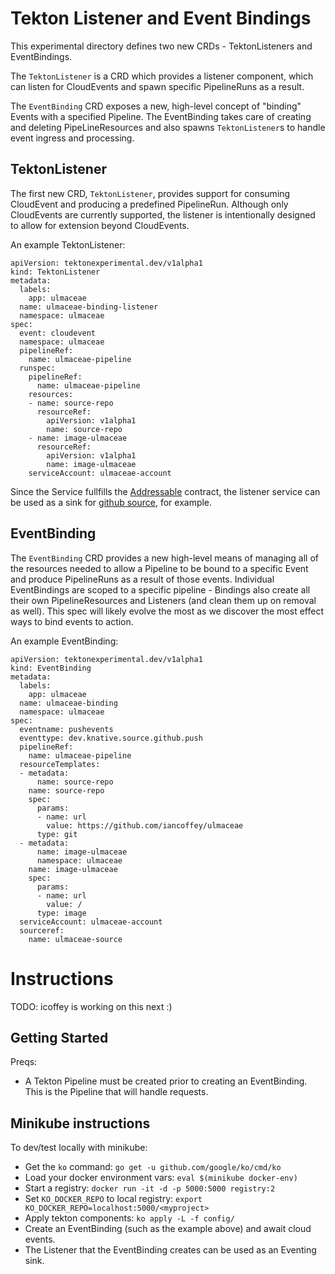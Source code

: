 # Tekton Listener and Event Bindings

This experimental directory defines two new CRDs - TektonListeners and EventBindings.

The `TektonListener` is a CRD which provides a listener component, which can listen for CloudEvents and spawn specific PipelineRuns as a result.

The `EventBinding` CRD exposes a new, high-level concept of "binding" Events with a specified Pipeline. The EventBinding takes care of creating and deleting PipeLineResources and also spawns `TektonListener`s to handle event ingress and processing.

## TektonListener
The first new CRD, `TektonListener`, provides support for consuming CloudEvent and producing a predefined PipelineRun. Although only CloudEvents are currently supported, the listener is intentionally designed to allow for extension beyond CloudEvents.

An example TektonListener:
```
apiVersion: tektonexperimental.dev/v1alpha1
kind: TektonListener
metadata:
  labels:
    app: ulmaceae
  name: ulmaceae-binding-listener
  namespace: ulmaceae
spec:
  event: cloudevent
  namespace: ulmaceae
  pipelineRef:
    name: ulmaceae-pipeline
  runspec:
    pipelineRef:
      name: ulmaceae-pipeline
    resources:
    - name: source-repo
      resourceRef:
        apiVersion: v1alpha1
        name: source-repo
    - name: image-ulmaceae
      resourceRef:
        apiVersion: v1alpha1
        name: image-ulmaceae
    serviceAccount: ulmaceae-account
```

Since the Service fullfills the [Addressable](https://github.com/knative/eventing/blob/master/docs/spec/interfaces.md#addressable) contract, the listener service can be used as a sink for [github source](https://knative.dev/docs/reference/eventing/eventing-sources-api/#GitHubSource), for example.

## EventBinding
The `EventBinding` CRD provides a new high-level means of managing all of the resources needed to allow a Pipeline to be bound to a specific Event and produce PipelineRuns as a result of those events. Individual EventBindings are scoped to a specific pipeline - Bindings also create all their own PipelineResources and Listeners (and clean them up on removal as well). This spec will likely evolve the most as we discover the most effect ways to bind events to action.

An example EventBinding:

```
apiVersion: tektonexperimental.dev/v1alpha1
kind: EventBinding
metadata:
  labels:
    app: ulmaceae
  name: ulmaceae-binding
  namespace: ulmaceae
spec:
  eventname: pushevents
  eventtype: dev.knative.source.github.push
  pipelineRef:
    name: ulmaceae-pipeline
  resourceTemplates:
  - metadata:
      name: source-repo
    name: source-repo
    spec:
      params:
      - name: url
        value: https://github.com/iancoffey/ulmaceae
      type: git
  - metadata:
      name: image-ulmaceae
      namespace: ulmaceae
    name: image-ulmaceae
    spec:
      params:
      - name: url
        value: /
      type: image
  serviceAccount: ulmaceae-account
  sourceref:
    name: ulmaceae-source
```

# Instructions

TODO: icoffey is working on this next :)

## Getting Started

Preqs:

- A Tekton Pipeline must be created prior to creating an EventBinding. This is the Pipeline that will handle requests.

## Minikube instructions

To dev/test locally with minikube:

* Get the `ko` command: `go get -u github.com/google/ko/cmd/ko`
* Load your docker environment vars: `eval $(minikube docker-env)`
* Start a registry: `docker run -it -d -p 5000:5000 registry:2`
* Set `KO_DOCKER_REPO` to local registry: `export KO_DOCKER_REPO=localhost:5000/<myproject>`
* Apply tekton components: `ko apply -L -f config/`
* Create an EventBinding (such as the example above) and await cloud events.
* The Listener that the EventBinding creates can be used as an Eventing sink.
